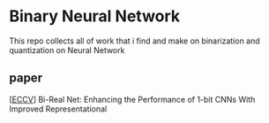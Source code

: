 # Binary Neural Network 
This repo collects all of work that i find and make on  binarization and quantization on Neural Network 




## paper 
[[ECCV](https://arxiv.org/pdf/1808.00278.pdf)] Bi-Real Net: Enhancing the Performance of 1-bit CNNs With Improved Representational 

